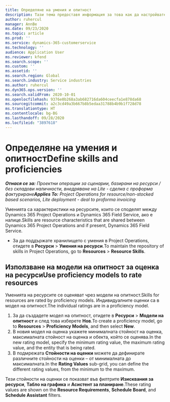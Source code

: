 ```yaml
---
title: Определяне на умения и опитност
description: Тази тема предоставя информация за това как да настройвате моделите на опитност за оценяване на ресурси.
author: ruhercul
manager: AnnBe
ms.date: 09/23/2020
ms.topic: article
ms.prod: ''
ms.service: dynamics-365-customerservice
ms.technology: ''
audience: Application User
ms.reviewer: kfend
ms.search.scope: ''
ms.custom: ''
ms.assetid: ''
ms.search.region: Global
ms.search.industry: Service industries
ms.author: ruhercul
ms.dyn365.ops.version: ''
ms.search.validFrom: 2020-10-01
ms.openlocfilehash: 9376e0b268a3ab682716da604ceecfa1e878da68
ms.sourcegitcommit: a2c3cd49a3b667b8b5edaa31788b4b9b1f728d78
ms.translationtype: HT
ms.contentlocale: bg-BG
ms.lasthandoff: 09/28/2020
ms.locfileid: "3897618"
---
```

# <a name="define-skills-and-proficiencies"></a><span data-ttu-id="23d04-103">Определяне на умения и опитност</span><span class="sxs-lookup"><span data-stu-id="23d04-103">Define skills and proficiencies</span></span>

<span data-ttu-id="23d04-104">_**Отнася се за:** Проектни операции за сценарии, базирани на ресурси / без складови наличности, внедряване на Lite - сделка с проформа фактуриране_</span><span class="sxs-lookup"><span data-stu-id="23d04-104">_**Applies To:** Project Operations for resource/non-stocked based scenarios, Lite deployment - deal to proforma invoicing_</span></span>

<span data-ttu-id="23d04-105">Уменията са характеристики на ресурсите, които се споделят между Dynamics 365 Project Operations и Dynamics 365 Field Service, ако е налице.</span><span class="sxs-lookup"><span data-stu-id="23d04-105">Skills are resource characteristics that are shared between Dynamics 365 Project Operations and if present, Dynamics 365 Field Service.</span></span> 

- <span data-ttu-id="23d04-106">За да поддържате хранилището с умения в Project Operations, отидете в **Ресурси** \> **Умения на ресурси**.</span><span class="sxs-lookup"><span data-stu-id="23d04-106">To maintain the repository of skills in Project Operations, go to **Resources** \> **Resource Skills**.</span></span> 

## <a name="use-proficiency-models-to-rate-resources"></a><span data-ttu-id="23d04-107">Използване на модели на опитност за оценка на ресурси</span><span class="sxs-lookup"><span data-stu-id="23d04-107">Use proficiency models to rate resources</span></span>

<span data-ttu-id="23d04-108">Уменията на ресурсите се оценяват чрез модели на опитност.</span><span class="sxs-lookup"><span data-stu-id="23d04-108">Skills for resources are rated by proficiency models.</span></span> <span data-ttu-id="23d04-109">Индивидуалните оценки са в модел на опитност.</span><span class="sxs-lookup"><span data-stu-id="23d04-109">The individual ratings are in a proficiency model.</span></span> 

1. <span data-ttu-id="23d04-110">За да създадете модел на опитност, отидете в **Ресурси** \> **Модели на опитност** и след това изберете **Нов**.</span><span class="sxs-lookup"><span data-stu-id="23d04-110">To create a proficiency model, go to **Resources** \> **Proficiency Models**, and then select **New**.</span></span>
2. <span data-ttu-id="23d04-111">В новия модел на оценка укажете минималната стойност на оценка, максималната стойност на оценка и обекта, който се оценява.</span><span class="sxs-lookup"><span data-stu-id="23d04-111">In the new rating model, specify the minimum rating value, the maximum rating value, and the entity that is being rated.</span></span>
3. <span data-ttu-id="23d04-112">В подмрежата **Стойности на оценки** можете да дефинирате различните стойности на оценки – от минималната до максималната.</span><span class="sxs-lookup"><span data-stu-id="23d04-112">In the **Rating Values** sub-grid, you can define the different rating values, from the minimum to the maximum.</span></span>


<span data-ttu-id="23d04-113">Тези стойности на оценки се показват във филтрите **Изисквания за ресурси**, **Табло на графика** и **Асистент за планиране**.</span><span class="sxs-lookup"><span data-stu-id="23d04-113">These rating values are shown on the **Resource Requirements**, **Schedule Board**, and **Schedule Assistant** filters.</span></span>
